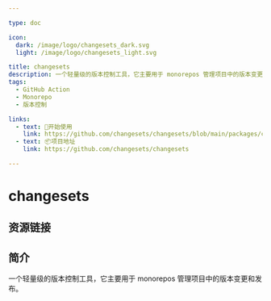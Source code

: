 ```yaml
---

type: doc

icon:
  dark: /image/logo/changesets_dark.svg
  light: /image/logo/changesets_light.svg

title: changesets
description: 一个轻量级的版本控制工具，它主要用于 monorepos 管理项目中的版本变更和发布。
tags:
  - GitHub Action
  - Monorepo
  - 版本控制

links:
  - text: 📖开始使用
    link: https://github.com/changesets/changesets/blob/main/packages/cli/README.md
  - text: 📦项目地址
    link: https://github.com/changesets/changesets

---
```


<ShowLogo />

# changesets

<ShowTags />

<ShowBreadcrumb />

## 资源链接

<ShowLinks />

## 简介

一个轻量级的版本控制工具，它主要用于 monorepos 管理项目中的版本变更和发布。
